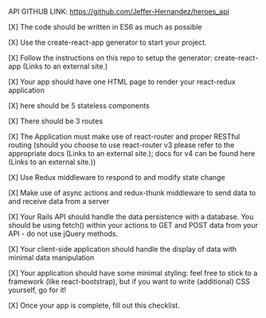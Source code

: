 API GITHUB LINK: https://github.com/Jeffer-Hernandez/heroes_api


[X] The code should be written in ES6 as much as possible

[X] Use the create-react-app generator to start your project.

[X] Follow the instructions on this repo to setup the generator: create-react-app (Links to an external site.)

[X] Your app should have one HTML page to render your react-redux application

[X] here should be 5 stateless components

[X] There should be 3 routes

[X] The Application must make use of react-router and proper RESTful routing (should you choose to use 
react-router v3 please refer to the appropriate docs (Links to an external site.); docs for v4 can be found here (Links to an external site.))

[X] Use Redux middleware to respond to and modify state change

[X] Make use of async actions and redux-thunk middleware to send data to and receive data from a server

[X] Your Rails API should handle the data persistence with a database. You should be using fetch() within your actions to GET and POST data from your API - do not use jQuery methods.

[X] Your client-side application should handle the display of data with minimal data manipulation

[X] Your application should have some minimal styling: feel free to stick to a framework (like 
react-bootstrap), but if you want to write (additional) CSS yourself, go for it!

[X] Once your app is complete, fill out this checklist.